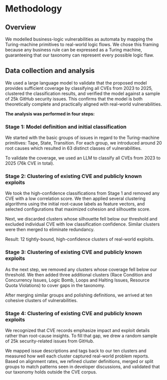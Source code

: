 # Methodology

## Overview

We modelled business-logic vulnerabilities as automata by mapping the Turing-machine primitives to real-world logic flows.
We chose this framing because any business rule can be expressed as a Turing machine, guaranteeing that our taxonomy can
represent every possible logic flaw.

## Data collection and analysis

We used a large language model to validate that the proposed model provides sufficient coverage by classifying all CVEs
from 2023 to 2025, clustered the classification results, and verified the model against a sample of 25k GitHub security
issues. This confirms that the model is both theoretically complete and practically aligned with real-world vulnerabilities.

**The analysis was performed in four steps:**

### Stage 1: Model definition and initial classification

We started with the basic groups of issues in regard to the Turing-machine primitives: Tape, State, Transition. For each
group, we introduced around 20 root causes which resulted in 63 distinct classes of vulnerabilities.

To validate the coverage, we used an LLM to classify all CVEs from 2023 to 2025 (76k CVE in total).

### Stage 2: Clustering of existing CVE and publicly known exploits

We took the high-confidence classifications from Stage 1 and removed any CVE with a low correlation score. We then applied
several clustering algorithms using the initial root-cause labels as feature vectors, and selected configurations that maximized
cohesion and silhouette score.

Next, we discarded clusters whose silhouette fell below our threshold and excluded individual CVE with low classification
confidence. Similar clusters were then merged to eliminate redundancy.

Result: 12 tightly-bound, high-confidence clusters of real-world exploits.

### Stage 3: Clustering of existing CVE and publicly known exploits

As the next step, we removed any clusters whose coverage fell below our threshold. We then added three additional clusters
(Race Condition and Concurrency Issues, Logic Bomb, Loops and Halting Issues, Resource Quota Violations) to cover gaps in
the taxonomy.

After merging similar groups and polishing definitions, we arrived at ten cohesive clusters of vulnerabilities.


### Stage 4: Clustering of existing CVE and publicly known exploits

We recognized that CVE records emphasize impact and exploit details rather than root-cause insights. To fill that gap, we
drew a random sample of 25k security-related issues from GitHub.

We mapped issue descriptions and tags back to our ten clusters and measured how well each cluster captured real-world problem
reports. Based on alignment rates, we refined cluster definitions, merged or split groups to match patterns seen in developer
discussions, and validated that our taxonomy holds outside the CVE corpus.